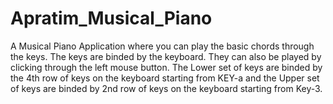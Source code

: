 # Apratim_Musical_Piano

A Musical Piano Application where you can play the basic chords through the keys. The keys are binded by the keyboard. They can also be played by clicking through the left mouse button. The Lower set of keys are binded by the 4th row of keys on the keyboard starting from KEY-a and the Upper set of keys are binded by 2nd row of keys on the keyboard starting from Key-3.

